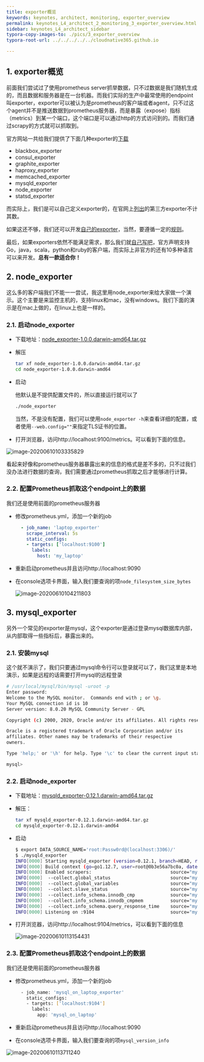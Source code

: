 ```yaml
---
title: exporter概览
keywords: keynotes, architect, monitoring, exporter_overview
permalink: keynotes_L4_architect_2_monitoring_3_exporter_overview.html
sidebar: keynotes_L4_architect_sidebar
typora-copy-images-to: ./pics/3_exporter_overview
typora-root-url: ../../../../../cloudnative365.github.io

---
```


## 1. exporter概览

前面我们尝试过了使用prometheus server抓举数据，只不过数据是我们随机生成的，而且数据和服务器是在一台机器。而我们实际的生产中最常使用的endpoint叫exporter，exporter可以被认为是prometheus的客户端或者agent，只不过这个agent并不是推送数据到prometheus服务器，而是暴露（expose）指标（metrics）到某一个端口，这个端口是可以通过http的方式访问到的。而我们通过scrapy的方式就可以抓取到。

官方网站一共给我们提供了下面几种exporter的[下载](https://prometheus.io/download/)

+ blackbox_exporter
+ consul_exporter
+ graphite_exporter
+ haproxy_exporter
+ memcached_exporter
+ mysqld_exporter
+ node_exporter
+ statsd_exporter

而实际上，我们是可以自己定义exporter的，在官网上[列出](https://prometheus.io/docs/instrumenting/exporters/)的第三方exporter不计其数。

如果这还不够，我们还可以开发[自己的exporter](https://prometheus.io/docs/instrumenting/writing_exporters/)，当然，要遵循一定的[规则](https://prometheus.io/docs/instrumenting/exposition_formats/)。

最后，如果exporters依然不能满足需求，那么我们就[自己写吧](https://prometheus.io/docs/instrumenting/clientlibs/)，官方声明支持Go，java，scala，python和ruby的客户端，而实际上非官方的还有10多种语言可以来开发。**总有一款适合你！**

## 2. node_exporter

这么多的客户端我们不能一一尝试，我这里用node_exporter来给大家做一个演示。这个主要是来监控主机的，支持linux和mac，没有windows。我们下面的演示是在mac上做的，在linux上也是一样的。

### 2.1. 启动node_exporter

+ 下载地址：[node_exporter-1.0.0.darwin-amd64.tar.gz](https://github.com/prometheus/node_exporter/releases/download/v1.0.0/node_exporter-1.0.0.darwin-amd64.tar.gz)

+ 解压

  ``` bash
  tar xf node_exporter-1.0.0.darwin-amd64.tar.gz
  cd node_exporter-1.0.0.darwin-amd64
  ```

+ 启动

  他默认是不提供配置文件的，所以直接运行就可以了

  ``` bash
  ./node_exporter
  ```

  当然，不是没有配置，我们可以使用`node_exporter -h`来查看详细的配置，或者使用`--web.config=""`来指定TLS证书的位置。

+ 打开浏览器，访问http://localhost:9100/metrics。可以看到下面的信息。

![image-20200610103335829](/pages/keynotes/L4_architect/2_monitoring/pics/3_exporter_overview/image-20200610103335829.png)

看起来好像和prometheus服务器暴露出来的信息的格式是差不多的，只不过我们没办法进行数据的查询，我们需要通过prometheus抓取之后才能够进行计算。

### 2.2. 配置Prometheus抓取这个endpoint上的数据

我们还是使用前面的prometheus服务器

+ 修改prometheus.yml，添加一个新的job

  ``` yaml
    - job_name: 'laptop_exporter'
      scrape_interval: 5s
      static_configs:
      - targets: ['localhost:9100']
        labels:
          host: 'my_laptop'
  ```

+ 重新启动prometheus并且访问http://localhost:9090

+ 在console选项卡界面，输入我们要查询的项`node_filesystem_size_bytes`

  ![image-20200610104211803](/pages/keynotes/L4_architect/2_monitoring/pics/3_exporter_overview/image-20200610104211803.png)

## 3. mysql_exporter

另外一个常见的exporter是mysql，这个exporter是通过登录mysql数据库内部，从内部取得一些指标后，暴露出来的。

### 2.1. 安装mysql

这个就不演示了，我们只要通过mysql命令行可以登录就可以了，我们这里是本地演示，如果是远程的话需要打开mysql的远程登录

``` bash
# /usr/local/mysql/bin/mysql -uroot -p
Enter password:
Welcome to the MySQL monitor.  Commands end with ; or \g.
Your MySQL connection id is 10
Server version: 8.0.20 MySQL Community Server - GPL

Copyright (c) 2000, 2020, Oracle and/or its affiliates. All rights reserved.

Oracle is a registered trademark of Oracle Corporation and/or its
affiliates. Other names may be trademarks of their respective
owners.

Type 'help;' or '\h' for help. Type '\c' to clear the current input statement.

mysql> 
```

### 2.2. 启动node_exporter

+ 下载地址：[mysqld_exporter-0.12.1.darwin-amd64.tar.gz](https://github.com/prometheus/mysqld_exporter/releases/download/v0.12.1/mysqld_exporter-0.12.1.darwin-amd64.tar.gz)

+ 解压：

  ``` bash
  tar xf mysqld_exporter-0.12.1.darwin-amd64.tar.gz
  cd mysqld_exporter-0.12.1.darwin-amd64
  ```

+ 启动

  ``` bash
  $ export DATA_SOURCE_NAME='root:Passw0rd@(localhost:3306)/'
  $ ./mysqld_exporter
  INFO[0000] Starting mysqld_exporter (version=0.12.1, branch=HEAD, revision=48667bf7c3b438b5e93b259f3d17b70a7c9aff96)  source="mysqld_exporter.go:257"
  INFO[0000] Build context (go=go1.12.7, user=root@0b3e56a7bc0a, date=20190729-12:36:41)  source="mysqld_exporter.go:258"
  INFO[0000] Enabled scrapers:                             source="mysqld_exporter.go:269"
  INFO[0000]  --collect.global_status                      source="mysqld_exporter.go:273"
  INFO[0000]  --collect.global_variables                   source="mysqld_exporter.go:273"
  INFO[0000]  --collect.slave_status                       source="mysqld_exporter.go:273"
  INFO[0000]  --collect.info_schema.innodb_cmp             source="mysqld_exporter.go:273"
  INFO[0000]  --collect.info_schema.innodb_cmpmem          source="mysqld_exporter.go:273"
  INFO[0000]  --collect.info_schema.query_response_time    source="mysqld_exporter.go:273"
  INFO[0000] Listening on :9104                            source="mysqld_exporter.go:283"
  ```

+ 打开浏览器，访问http://localhost:9104/metrics，可以看到下面的信息

  ![image-20200610113154431](/pages/keynotes/L4_architect/2_monitoring/pics/3_exporter_overview/image-20200610113154431.png)

### 2.3. 配置Prometheus抓取这个endpoint上的数据

我们还是使用前面的prometheus服务器

+ 修改prometheus.yml，添加一个新的job

  ``` bash
    - job_name: 'mysql_on_laptop_exporter'
      static_configs:
      - targets: ['localhost:9104']
        labels:
          app: 'mysql_on_laptop'
  ```

- 重新启动prometheus并且访问http://localhost:9090

+ 在console选项卡界面，输入我们要查询的项`mysql_version_info`

![image-20200610113711240](/pages/keynotes/L4_architect/2_monitoring/pics/3_exporter_overview/image-20200610113711240.png)